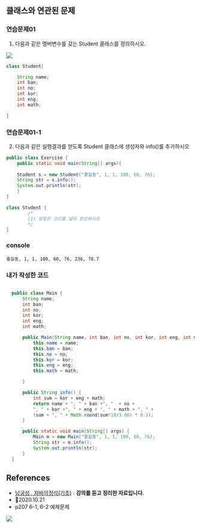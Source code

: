 ## 클래스와 연관된 문제

### 연습문제01

1. 다음과 같은 멤버변수를 갖는 Student 클래스를 정의하시오.

![](https://images.velog.io/images/withcolinsong/post/adc85907-982c-4b21-b052-441dc598e742/image.png)


```java
class Student{

    String name;
    int ban;
    int no;
    int kor;
    int eng;
    int math;

}
```
### 연습문제01-1
2. 다음과 같은 실행결과를 얻도록 Student 클래스에 생성자와 info()를 추가하시오

```java
public class Exercise {
	public static void main(String[] args){
    
    Student s = new Student("홍길동", 1, 1, 100, 60, 76);
    String str = s.info();
    System.out.println(str);
    }
}

class Student {
		/*
        (1) 알맞은 코드를 넣어 완성하시오
        */
}
```
### console
```
홍길동, 1, 1, 100, 60, 76, 236, 78.7
```

### 내가 작성한 코드
```java

  public class Main {
      String name;
      int ban;
      int no;
      int kor;
      int eng;
      int math;

      public Main(String name, int ban, int no, int kor, int eng, int math) {
          this.name = name;
          this.ban = ban;
          this.no = no;
          this.kor = kor;
          this.eng = eng;
          this.math = math;

      }

      public String info() {
          int sum = kor + eng + math;
          return name + ", " + ban +", "  + no +
          ", " + kor +", " + eng + ", " + math + ", " + 
          (sum + ", " + Math.round(sum*10/3.00) * 0.1);
      }

      public static void main(String[] args) {
          Main m = new Main("홍길동", 1, 1, 100, 60, 76);
          String str = m.info();
          System.out.println(str);
      }
  }
```
## References
- [남궁성 , 자바의정석(기초)](https://www.youtube.com/user/MasterNKS) : **강의를 듣고 정리한 자료입니다.**
- 🎈2020.10.21
- p207 6-1, 6-2 예제문제

![](https://images.velog.io/images/withcolinsong/post/8dc5159f-5174-49f0-8cca-748d6cd38345/image.png)
